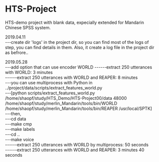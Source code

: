 # HTS-Project
HTS-demo project with blank data, expecially extended for Mandarin Chinese SPSS system.  

2019.04.11  
---create dir 'logs' in the project dir, so you can find most of the logs of step, you can find details in them. Also, it create a log file in the project dir as befrore..  

2019.05.28  
---add option that can use encoder WORLD
------extract 250 utterances with WORLD: 3 minutes  
------extract 250 utterances with WORLD and REAPER: 8 minutes  
---you can use multiprocess with Python in ../project/data/scripts/extract_features_world.py  
---[python scripts/extract_features_world.py /home/shaopf/study/HTS_Demo/HTS-Project00/data 48000 /home/shaopf/study/merlin_Mandarin/tools/bin/WORLD /home/shaopf/study/merlin_Mandarin/tools/bin/REAPER /usr/local/SPTK]  
---then,   
---cd data  
---make cmp  
---make labels  
---cd ..  
---make voice  
------extract 250 utterances with WORLD by multiprocess: 50 seconds  
------extract 250 utterances with WORLD and REAPER: 3 minutes 40 seconds  

